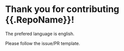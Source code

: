 Thank you for contributing {{.RepoName}}!
===

The prefered language is english.

Please follow the issue/PR template.